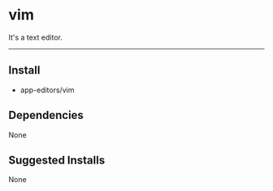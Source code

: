 # vim

It's a text editor.

-------------------------------------------------------------------------------

## Install

- app-editors/vim

## Dependencies

None

## Suggested Installs

None
